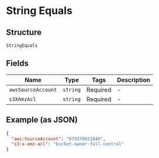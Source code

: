
# String Equals

## Structure

`StringEquals`

## Fields

| Name | Type | Tags | Description |
|  --- | --- | --- | --- |
| `awsSourceAccount` | `string` | Required | - |
| `s3XAmzAcl` | `string` | Required | - |

## Example (as JSON)

```json
{
  "aws:SourceAccount": "879370021840",
  "s3:x-amz-acl": "bucket-owner-full-control"
}
```

